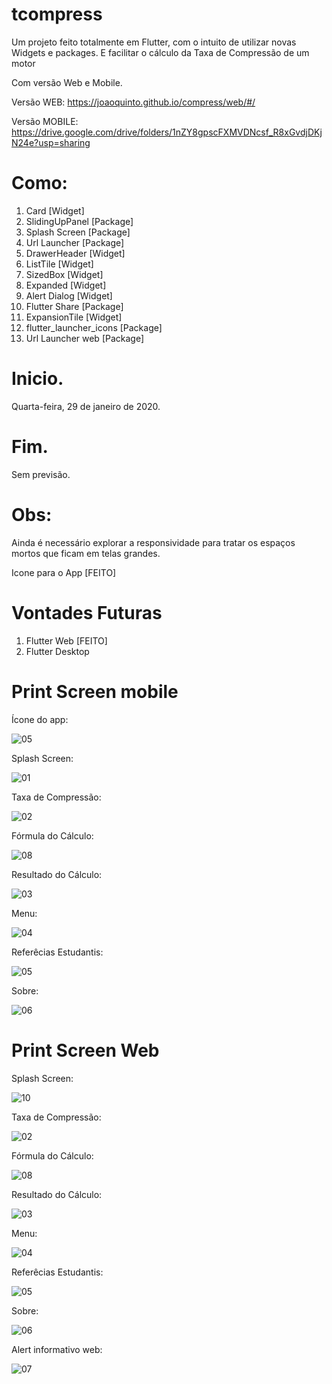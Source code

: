 # tcompress

Um projeto feito totalmente em Flutter, com o intuito de utilizar novas Widgets e packages. E facilitar o cálculo da Taxa de Compressão de um motor

Com versão Web e Mobile.

Versão WEB:
https://joaoquinto.github.io/compress/web/#/

Versão MOBILE: 
https://drive.google.com/drive/folders/1nZY8gpscFXMVDNcsf_R8xGvdjDKjN24e?usp=sharing

Como: 
=====
 1. Card [Widget]
 2. SlidingUpPanel [Package] 
 3. Splash Screen  [Package]
 4. Url Launcher   [Package]
 5. DrawerHeader   [Widget]
 6. ListTile       [Widget]  
 7. SizedBox       [Widget]  
 8. Expanded       [Widget]
 9. Alert Dialog   [Widget]
 11. Flutter Share [Package]
 12. ExpansionTile [Widget]
 13. flutter_launcher_icons [Package]
 14. Url Launcher web [Package]


# Inicio.
Quarta-feira, ‎29‎ de ‎janeiro‎ de ‎2020.

# Fim.
Sem previsão.


Obs:
====
Ainda é necessário explorar a responsividade para tratar os espaços mortos que ficam em telas grandes.

Icone para o App [FEITO]


Vontades Futuras
================
1. Flutter Web [FEITO]
2. Flutter Desktop

Print Screen mobile
====================

Ícone do app:

![05](img/01.png)

Splash Screen:

![01](img/02.png)

Taxa de Compressão:

![02](img/03.png)

Fórmula do Cálculo:

![08](img/04.png)

Resultado do Cálculo:

![03](img/05.png)

Menu:

![04](img/06.png)

Referêcias Estudantis:

![05](img/07.png)

Sobre:

![06](img/08.png)


Print Screen Web
================

Splash Screen:

![10](img/01Web.png)

Taxa de Compressão:

![02](img/02web.png)

Fórmula do Cálculo:

![08](img/03web.png)

Resultado do Cálculo:

![03](img/04web.png)

Menu:

![04](img/05web.png)

Referêcias Estudantis:

![05](img/06web.png)

Sobre:

![06](img/07web.png)

Alert informativo web:

![07](img/08web.png)